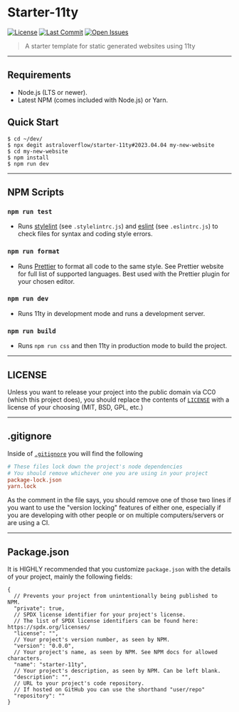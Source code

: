 # Starter-11ty

[![License][license-img]](https://github.com/astraloverflow/starter-11ty/blob/master/LICENSE)
[![Last Commit][last-commit-img]](https://github.com/astraloverflow/starter-11ty/commits/master)
[![Open Issues][issues-img]](https://github.com/astraloverflow/starter-11ty/issues)

> A starter template for static generated websites using 11ty

---

## Requirements

- Node.js (LTS or newer).
- Latest NPM (comes included with Node.js) or Yarn.

## Quick Start

```shell
$ cd ~/dev/
$ npx degit astraloverflow/starter-11ty#2023.04.04 my-new-website
$ cd my-new-website
$ npm install
$ npm run dev
```

---

## NPM Scripts

### `npm run test`

- Runs [stylelint](https://stylelint.io) (see `.stylelintrc.js`) and [eslint](https://eslint.org) (see `.eslintrc.js`) to check files for syntax and coding style errors.

### `npm run format`

- Runs [Prettier](https://prettier.io) to format all code to the same style. See Prettier website for full list of supported languages. Best used with the Prettier plugin for your chosen editor.

### `npm run dev`

- Runs 11ty in development mode and runs a development server.

### `npm run build`

- Runs `npm run css` and then 11ty in production mode to build the project.

---

## LICENSE

Unless you want to release your project into the public domain via CC0 (which this project does), you should replace the contents of [`LICENSE`](./LICENSE) with a license of your choosing (MIT, BSD, GPL, etc.)

---

## .gitignore

Inside of [`.gitignore`](./.gitignore) you will find the following

```ini
# These files lock down the project's node dependencies
# You should remove whichever one you are using in your project
package-lock.json
yarn.lock
```

As the comment in the file says, you should remove one of those two lines if you want to use the "version locking" features of either one, especially if you are developing with other people or on multiple computers/servers or are using a CI.

---

## Package.json

It is HIGHLY recommended that you customize `package.json` with the details of your project, mainly the following fields:

```jsonc
{
  // Prevents your project from unintentionally being published to NPM.
  "private": true,
  // SPDX license identifier for your project's license.
  // The list of SPDX license identifiers can be found here: https://spdx.org/licenses/
  "license": "",
  // Your project's version number, as seen by NPM.
  "version": "0.0.0",
  // Your project's name, as seen by NPM. See NPM docs for allowed characters.
  "name": "starter-11ty",
  // Your project's description, as seen by NPM. Can be left blank.
  "description": "",
  // URL to your project's code repository.
  // If hosted on GitHub you can use the shorthand "user/repo"
  "repository": ""
}
```

[license-img]: https://img.shields.io/github/license/astraloverflow/starter-11ty.svg
[last-commit-img]: https://img.shields.io/github/last-commit/astraloverflow/starter-11ty.svg
[issues-img]: https://img.shields.io/github/issues-raw/astraloverflow/starter-11ty.svg
